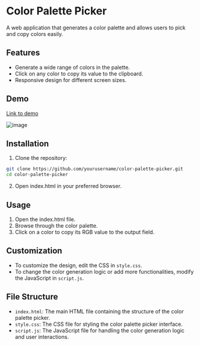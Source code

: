 # Color Palette Picker
A web application that generates a color palette and allows users to pick and copy colors easily.

## Features
- Generate a wide range of colors in the palette.
- Click on any color to copy its value to the clipboard.
- Responsive design for different screen sizes.
## Demo
[Link to demo](https://codepen.io/Shravan-Dalavi/pen/bGPqXVz)
<br>

![image](https://github.com/user-attachments/assets/66d55a21-bd85-476c-aae0-dbaab83c536a)

## Installation
1. Clone the repository:
```bash
git clone https://github.com/yourusername/color-palette-picker.git
cd color-palette-picker
```
2. Open index.html in your preferred browser.

## Usage
1. Open the index.html file.
2. Browse through the color palette.
3. Click on a color to copy its RGB value to the output field.
## Customization
- To customize the design, edit the CSS in `style.css`.
- To change the color generation logic or add more functionalities, modify the JavaScript in `script.js`.
## File Structure
- `index.html`: The main HTML file containing the structure of the color palette picker.
- `style.css`: The CSS file for styling the color palette picker interface.
- `script.js`: The JavaScript file for handling the color generation logic and user interactions.
